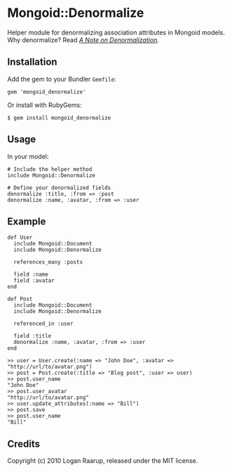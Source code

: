 Mongoid::Denormalize
====================

Helper module for denormalizing association attributes in Mongoid models. Why denormalize? Read *[A Note on Denormalization](http://www.mongodb.org/display/DOCS/MongoDB+Data+Modeling+and+Rails#MongoDBDataModelingandRails-ANoteonDenormalization)*.


Installation
------------

Add the gem to your Bundler `Gemfile`:

    gem 'mongoid_denormalize'

Or install with RubyGems:

    $ gem install mongoid_denormalize


Usage
-----

In your model:

    # Include the helper method
    include Mongoid::Denormalize
    
    # Define your denormalized fields
    denormalize :title, :from => :post
    denormalize :name, :avatar, :from => :user



Example
-------

    def User
      include Mongoid::Document
      include Mongoid::Denormalize

      references_many :posts

      field :name
      field :avatar
    end
    
    def Post
      include Mongoid::Document
      include Mongoid::Denormalize

      referenced_in :user

      field :title
      denormalize :name, :avatar, :from => :user
    end
    
    >> user = User.create(:name => "John Doe", :avatar => "http://url/to/avatar.png")
    >> post = Post.create(:title => "Blog post", :user => user)
    >> post.user_name
    "John Doe"
    >> post.user_avatar
    "http://url/to/avatar.png"
    >> user.update_attributes(:name => "Bill")
    >> post.save
    >> post.user_name
    "Bill"


Credits
-------

Copyright (c) 2010 Logan Raarup, released under the MIT license.